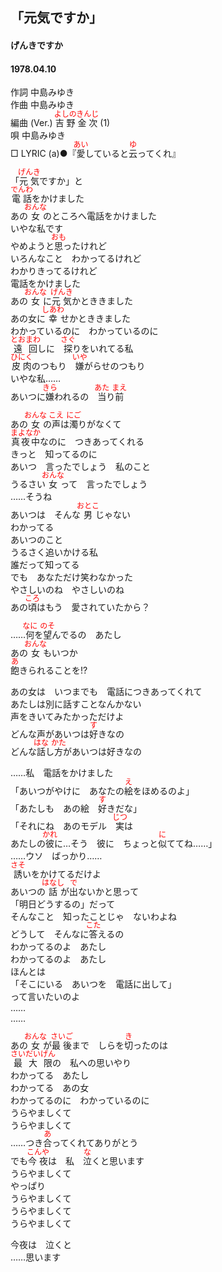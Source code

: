 <style type="text/css">
	ruby{
	    ruby-position: over;
	}
	ruby > rt{font-size: 12px;color:red;}
	p{font:16px;font-size: '楷体'}
</style>
## 「元気ですか」
#### げんきですか
#### 1978.04.10

作詞         中島みゆき  
作曲         中島みゆき  
編曲 (Ver.)  <ruby><rb>吉野金次</rb><rp>(</rp><rt>よしのきんじ</rt><rp>)</rp></ruby> (1)  
唄           中島みゆき  
□ LYRIC (a)●『<ruby><rb>愛</rb><rp>(</rp><rt>あい</rt><rp>)</rp></ruby>していると<ruby><rb>云</rb><rp>(</rp><rt>ゆ</rt><rp>)</rp></ruby>ってくれ』　　
  
「<ruby><rb>元気</rb><rp>(</rp><rt>げんき</rt><rp>)</rp></ruby>ですか」と  
<ruby><rb>電話</rb><rp>(</rp><rt>でんわ</rt><rp>)</rp></ruby>をかけました  
あの<ruby><rb>女</rb><rp>(</rp><rt>おんな</rt><rp>)</rp></ruby>のところへ電話をかけました  
いやな私です  
やめようと<ruby><rb>思</rb><rp>(</rp><rt>おも</rt><rp>)</rp></ruby>ったけれど  
いろんなこと　わかってるけれど  
わかりきってるけれど  
電話をかけました  
あの<ruby><rb>女</rb><rp>(</rp><rt>おんな</rt><rp>)</rp></ruby>に<ruby><rb>元気</rb><rp>(</rp><rt>げんき</rt><rp>)</rp></ruby>かとききました  
あの女に<ruby><rb>幸</rb><rp>(</rp><rt>しあわ</rt><rp>)</rp></ruby>せかとききました  
わかっているのに　わかっているのに  
<ruby><rb>遠回</rb><rp>(</rp><rt>とおまわ</rt><rp>)</rp></ruby>しに　<ruby><rb>探</rb><rp>(</rp><rt>さぐ</rt><rp>)</rp></ruby>りをいれてる私  
<ruby><rb>皮肉</rb><rp>(</rp><rt>ひにく</rt><rp>)</rp></ruby>のつもり　<ruby><rb>嫌</rb><rp>(</rp><rt>いや</rt><rp>)</rp></ruby>がらせのつもり  
いやな私……  
あいつに<ruby><rb>嫌</rb><rp>(</rp><rt>きら</rt><rp>)</rp></ruby>われるの　<ruby><rb>当</rb><rp>(</rp><rt>あた</rt><rp>)</rp></ruby>り<ruby><rb>前</rb><rp>(</rp><rt>まえ</rt><rp>)</rp></ruby>  
  
あの<ruby><rb>女</rb><rp>(</rp><rt>おんな</rt><rp>)</rp></ruby>の<ruby><rb>声</rb><rp>(</rp><rt>こえ</rt><rp>)</rp></ruby>は<ruby><rb>濁</rb><rp>(</rp><rt>にご</rt><rp>)</rp></ruby>りがなくて  
<ruby><rb>真夜中</rb><rp>(</rp><rt>まよなか</rt><rp>)</rp></ruby>なのに　つきあってくれる  
きっと　知ってるのに  
あいつ　言ったでしょう　私のこと  
うるさい<ruby><rb>女</rb><rp>(</rp><rt>おんな</rt><rp>)</rp></ruby>って　言ったでしょう  
……そうね  
あいつは　そんな<ruby><rb>男</rb><rp>(</rp><rt>おとこ</rt><rp>)</rp></ruby>じゃない  
わかってる  
あいつのこと  
うるさく追いかける私  
誰だって知ってる  
でも　あなただけ笑わなかった  
やさしいのね　やさしいのね  
あの<ruby><rb>頃</rb><rp>(</rp><rt>ころ</rt><rp>)</rp></ruby>はもう　愛されていたから？  
  
……<ruby><rb>何</rb><rp>(</rp><rt>なに</rt><rp>)</rp></ruby>を<ruby><rb>望</rb><rp>(</rp><rt>のそ</rt><rp>)</rp></ruby>んでるの　あたし  
あの<ruby><rb>女</rb><rp>(</rp><rt>おんな</rt><rp>)</rp></ruby>もいつか  
<ruby><rb>飽</rb><rp>(</rp><rt>あ</rt><rp>)</rp></ruby>きられることを!?  
  
あの女は　いつまでも　電話につきあってくれて  
あたしは別に話すことなんかない  
声をきいてみたかっただけよ  
どんな声があいつは<ruby><rb>好</rb><rp>(</rp><rt>す</rt><rp>)</rp></ruby>きなの  
どんな<ruby><rb>話</rb><rp>(</rp><rt>はな</rt><rp>)</rp></ruby>し<ruby><rb>方</rb><rp>(</rp><rt>かた</rt><rp>)</rp></ruby>があいつは好きなの  
  
……私　電話をかけました  
「あいつがやけに　あなたの<ruby><rb>絵</rb><rp>(</rp><rt>え</rt><rp>)</rp></ruby>をほめるのよ」  
「あたしも　あの絵　<ruby><rb>好</rb><rp>(</rp><rt>す</rt><rp>)</rp></ruby>きだな」  
「それにね　あのモデル　<ruby><rb>実</rb><rp>(</rp><rt>じつ</rt><rp>)</rp></ruby>は  
あたしの<ruby><rb>彼</rb><rp>(</rp><rt>かれ</rt><rp>)</rp></ruby>に…そう　彼に　ちょっと<ruby><rb>似</rb><rp>(</rp><rt>に</rt><rp>)</rp></ruby>ててね……」  
……ウソ　ばっかり……  
<ruby><rb>誘</rb><rp>(</rp><rt>さそ</rt><rp>)</rp></ruby>いをかけてるだけよ  
あいつの<ruby><rb>話</rb><rp>(</rp><rt>はなし</rt><rp>)</rp></ruby>が<ruby><rb>出</rb><rp>(</rp><rt>で</rt><rp>)</rp></ruby>ないかと思って  
「明日どうするの」だって  
そんなこと　知ったことじゃ　ないわよね  
どうして　そんなに<ruby><rb>答</rb><rp>(</rp><rt>こた</rt><rp>)</rp></ruby>えるの  
わかってるのよ　あたし  
わかってるのよ　あたし  
ほんとは  
「そこにいる　あいつを　電話に出して」  
って言いたいのよ  
……  
……  
  
あの<ruby><rb>女</rb><rp>(</rp><rt>おんな</rt><rp>)</rp></ruby>が<ruby><rb>最後</rb><rp>(</rp><rt>さいご</rt><rp>)</rp></ruby>まで　しらを<ruby><rb>切</rb><rp>(</rp><rt>き</rt><rp>)</rp></ruby>ったのは  
<ruby><rb>最大限</rb><rp>(</rp><rt>さいだいげん</rt><rp>)</rp></ruby>の　私への思いやり  
わかってる　あたし  
わかってる　あの女  
わかってるのに　わかっているのに  
うらやましくて  
うらやましくて  
……つき<ruby><rb>合</rb><rp>(</rp><rt>あ</rt><rp>)</rp></ruby>ってくれてありがとう  
でも<ruby><rb>今夜</rb><rp>(</rp><rt>こんや</rt><rp>)</rp></ruby>は　私　<ruby><rb>泣</rb><rp>(</rp><rt>な</rt><rp>)</rp></ruby>くと思います  
うらやましくて  
やっぱり  
うらやましくて  
うらやましくて  
うらやましくて  
  
今夜は　泣くと  
……思います  